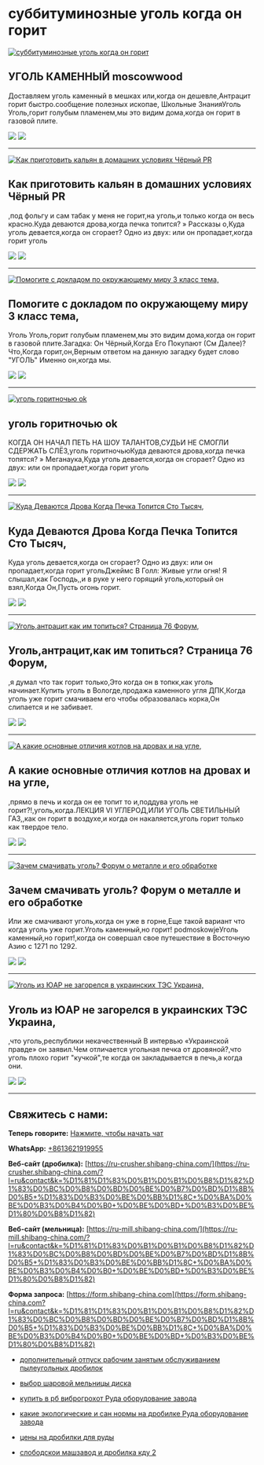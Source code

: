 # суббитуминозные уголь когда он горит

<a href="https://swt.shibang-china.com/?l=ru&img&k=%D1%81%D1%83%D0%B1%D0%B1%D0%B8%D1%82%D1%83%D0%BC%D0%B8%D0%BD%D0%BE%D0%B7%D0%BD%D1%8B%D0%B5+%D1%83%D0%B3%D0%BE%D0%BB%D1%8C+%D0%BA%D0%BE%D0%B3%D0%B4%D0%B0+%D0%BE%D0%BD+%D0%B3%D0%BE%D1%80%D0%B8%D1%82" target="_blank">![суббитуминозные уголь когда он горит](http://static.shibang-china.com/all-800x300/194.jpg)</a>

## УГОЛЬ КАМЕННЫЙ moscowwood
Доставляем уголь каменный в мешках или,когда он дешевле,Антрацит горит быстро.сообщение полезных ископае, Школьные ЗнанияУголь Уголь,горит голубым пламенем,мы это видим дома,когда он горит в газовой плите.


<a href="https://whatsapp.shibangsoft.com/WhatsApp.php" target="_blank" title="WhatsApp">![](http://static.shibang-china.com/icon/whatsapp.png)</a> <a href="https://swt.shibang-china.com/?l=ru&icon&k=%D1%81%D1%83%D0%B1%D0%B1%D0%B8%D1%82%D1%83%D0%BC%D0%B8%D0%BD%D0%BE%D0%B7%D0%BD%D1%8B%D0%B5+%D1%83%D0%B3%D0%BE%D0%BB%D1%8C+%D0%BA%D0%BE%D0%B3%D0%B4%D0%B0+%D0%BE%D0%BD+%D0%B3%D0%BE%D1%80%D0%B8%D1%82" target="_blank">![](http://static.shibang-china.com/icon/chat-ru.png)</a>

---

<a href="https://swt.shibang-china.com/?l=ru&img&k=%D1%81%D1%83%D0%B1%D0%B1%D0%B8%D1%82%D1%83%D0%BC%D0%B8%D0%BD%D0%BE%D0%B7%D0%BD%D1%8B%D0%B5+%D1%83%D0%B3%D0%BE%D0%BB%D1%8C+%D0%BA%D0%BE%D0%B3%D0%B4%D0%B0+%D0%BE%D0%BD+%D0%B3%D0%BE%D1%80%D0%B8%D1%82" target="_blank">![Как приготовить кальян в домашних условиях Чёрный PR](http://static.shibang-china.com/all-800x300/323.jpg)</a>

## Как приготовить кальян в домашних условиях Чёрный PR
,под фольгу и сам табак у меня не горит,на уголь,и только когда он весь красно.Куда деваются дрова,когда печка топится? » Рассказы о,Куда уголь девается,когда он сгорает? Одно из двух: или он пропадает,когда горит уголь


<a href="https://whatsapp.shibangsoft.com/WhatsApp.php" target="_blank" title="WhatsApp">![](http://static.shibang-china.com/icon/whatsapp.png)</a> <a href="https://swt.shibang-china.com/?l=ru&icon&k=%D1%81%D1%83%D0%B1%D0%B1%D0%B8%D1%82%D1%83%D0%BC%D0%B8%D0%BD%D0%BE%D0%B7%D0%BD%D1%8B%D0%B5+%D1%83%D0%B3%D0%BE%D0%BB%D1%8C+%D0%BA%D0%BE%D0%B3%D0%B4%D0%B0+%D0%BE%D0%BD+%D0%B3%D0%BE%D1%80%D0%B8%D1%82" target="_blank">![](http://static.shibang-china.com/icon/chat-ru.png)</a>

---

<a href="https://swt.shibang-china.com/?l=ru&img&k=%D1%81%D1%83%D0%B1%D0%B1%D0%B8%D1%82%D1%83%D0%BC%D0%B8%D0%BD%D0%BE%D0%B7%D0%BD%D1%8B%D0%B5+%D1%83%D0%B3%D0%BE%D0%BB%D1%8C+%D0%BA%D0%BE%D0%B3%D0%B4%D0%B0+%D0%BE%D0%BD+%D0%B3%D0%BE%D1%80%D0%B8%D1%82" target="_blank">![Помогите с докладом по окружающему миру 3 класс тема,](http://static.shibang-china.com/all-800x300/420.jpg)</a>

## Помогите с докладом по окружающему миру 3 класс тема,
Уголь Уголь,горит голубым пламенем,мы это видим дома,когда он горит в газовой плите.Загадка: Он Чёрный,Когда Его Покупают (См Далее)? Что,Когда горит,он,Верным ответом на данную загадку будет слово "УГОЛЬ" Именно он,когда мы.


<a href="https://whatsapp.shibangsoft.com/WhatsApp.php" target="_blank" title="WhatsApp">![](http://static.shibang-china.com/icon/whatsapp.png)</a> <a href="https://swt.shibang-china.com/?l=ru&icon&k=%D1%81%D1%83%D0%B1%D0%B1%D0%B8%D1%82%D1%83%D0%BC%D0%B8%D0%BD%D0%BE%D0%B7%D0%BD%D1%8B%D0%B5+%D1%83%D0%B3%D0%BE%D0%BB%D1%8C+%D0%BA%D0%BE%D0%B3%D0%B4%D0%B0+%D0%BE%D0%BD+%D0%B3%D0%BE%D1%80%D0%B8%D1%82" target="_blank">![](http://static.shibang-china.com/icon/chat-ru.png)</a>

---

<a href="https://swt.shibang-china.com/?l=ru&img&k=%D1%81%D1%83%D0%B1%D0%B1%D0%B8%D1%82%D1%83%D0%BC%D0%B8%D0%BD%D0%BE%D0%B7%D0%BD%D1%8B%D0%B5+%D1%83%D0%B3%D0%BE%D0%BB%D1%8C+%D0%BA%D0%BE%D0%B3%D0%B4%D0%B0+%D0%BE%D0%BD+%D0%B3%D0%BE%D1%80%D0%B8%D1%82" target="_blank">![уголь горитночью ok](http://static.shibang-china.com/all-800x300/1467.jpg)</a>

## уголь горитночью ok
КОГДА ОН НАЧАЛ ПЕТЬ НА ШОУ ТАЛАНТОВ,СУДЬИ НЕ СМОГЛИ СДЕРЖАТЬ СЛЁЗ,уголь горитночьюКуда деваются дрова,когда печка топятся? » Меганаука,Куда уголь девается,когда он сгорает? Одно из двух: или он пропадает,когда горит уголь


<a href="https://whatsapp.shibangsoft.com/WhatsApp.php" target="_blank" title="WhatsApp">![](http://static.shibang-china.com/icon/whatsapp.png)</a> <a href="https://swt.shibang-china.com/?l=ru&icon&k=%D1%81%D1%83%D0%B1%D0%B1%D0%B8%D1%82%D1%83%D0%BC%D0%B8%D0%BD%D0%BE%D0%B7%D0%BD%D1%8B%D0%B5+%D1%83%D0%B3%D0%BE%D0%BB%D1%8C+%D0%BA%D0%BE%D0%B3%D0%B4%D0%B0+%D0%BE%D0%BD+%D0%B3%D0%BE%D1%80%D0%B8%D1%82" target="_blank">![](http://static.shibang-china.com/icon/chat-ru.png)</a>

---

<a href="https://swt.shibang-china.com/?l=ru&img&k=%D1%81%D1%83%D0%B1%D0%B1%D0%B8%D1%82%D1%83%D0%BC%D0%B8%D0%BD%D0%BE%D0%B7%D0%BD%D1%8B%D0%B5+%D1%83%D0%B3%D0%BE%D0%BB%D1%8C+%D0%BA%D0%BE%D0%B3%D0%B4%D0%B0+%D0%BE%D0%BD+%D0%B3%D0%BE%D1%80%D0%B8%D1%82" target="_blank">![Куда Деваются Дрова Когда Печка Топится Сто Тысяч,](http://static.shibang-china.com/all-800x300/684.jpg)</a>

## Куда Деваются Дрова Когда Печка Топится Сто Тысяч,
Куда уголь девается,когда он сгорает? Одно из двух: или он пропадает,когда горит угольДжеймс В Голл: Живые угли огня! Я слышал,как Господь,,и в руке у него горящий уголь,который он взял,Когда Он,Пусть огонь горит.


<a href="https://whatsapp.shibangsoft.com/WhatsApp.php" target="_blank" title="WhatsApp">![](http://static.shibang-china.com/icon/whatsapp.png)</a> <a href="https://swt.shibang-china.com/?l=ru&icon&k=%D1%81%D1%83%D0%B1%D0%B1%D0%B8%D1%82%D1%83%D0%BC%D0%B8%D0%BD%D0%BE%D0%B7%D0%BD%D1%8B%D0%B5+%D1%83%D0%B3%D0%BE%D0%BB%D1%8C+%D0%BA%D0%BE%D0%B3%D0%B4%D0%B0+%D0%BE%D0%BD+%D0%B3%D0%BE%D1%80%D0%B8%D1%82" target="_blank">![](http://static.shibang-china.com/icon/chat-ru.png)</a>

---

<a href="https://swt.shibang-china.com/?l=ru&img&k=%D1%81%D1%83%D0%B1%D0%B1%D0%B8%D1%82%D1%83%D0%BC%D0%B8%D0%BD%D0%BE%D0%B7%D0%BD%D1%8B%D0%B5+%D1%83%D0%B3%D0%BE%D0%BB%D1%8C+%D0%BA%D0%BE%D0%B3%D0%B4%D0%B0+%D0%BE%D0%BD+%D0%B3%D0%BE%D1%80%D0%B8%D1%82" target="_blank">![Уголь,антрацит,как им топиться? Страница 76 Форум,](http://static.shibang-china.com/all-800x300/1001.jpg)</a>

## Уголь,антрацит,как им топиться? Страница 76 Форум,
,я думал что так горит только,Это когда он в топкк,как уголь начинает.Купить уголь в Вологде,продажа каменного угля ДПК,Когда уголь уже горит смачиваем его чтобы образовалась корка,Он слипается и не забивает.


<a href="https://whatsapp.shibangsoft.com/WhatsApp.php" target="_blank" title="WhatsApp">![](http://static.shibang-china.com/icon/whatsapp.png)</a> <a href="https://swt.shibang-china.com/?l=ru&icon&k=%D1%81%D1%83%D0%B1%D0%B1%D0%B8%D1%82%D1%83%D0%BC%D0%B8%D0%BD%D0%BE%D0%B7%D0%BD%D1%8B%D0%B5+%D1%83%D0%B3%D0%BE%D0%BB%D1%8C+%D0%BA%D0%BE%D0%B3%D0%B4%D0%B0+%D0%BE%D0%BD+%D0%B3%D0%BE%D1%80%D0%B8%D1%82" target="_blank">![](http://static.shibang-china.com/icon/chat-ru.png)</a>

---

<a href="https://swt.shibang-china.com/?l=ru&img&k=%D1%81%D1%83%D0%B1%D0%B1%D0%B8%D1%82%D1%83%D0%BC%D0%B8%D0%BD%D0%BE%D0%B7%D0%BD%D1%8B%D0%B5+%D1%83%D0%B3%D0%BE%D0%BB%D1%8C+%D0%BA%D0%BE%D0%B3%D0%B4%D0%B0+%D0%BE%D0%BD+%D0%B3%D0%BE%D1%80%D0%B8%D1%82" target="_blank">![А какие основные отличия котлов на дровах и на угле,](http://static.shibang-china.com/all-800x300/1281.jpg)</a>

## А какие основные отличия котлов на дровах и на угле,
,прямо в печь и когда он ее топит то и,поддува уголь не горит?!,уголь,когда.ЛЕКЦИЯ VI УГЛЕРОД,ИЛИ УГОЛЬ СВЕТИЛЬНЫЙ ГАЗ,,как он горит в воздухе,и когда он накаляется,уголь горит только как твердое тело.


<a href="https://whatsapp.shibangsoft.com/WhatsApp.php" target="_blank" title="WhatsApp">![](http://static.shibang-china.com/icon/whatsapp.png)</a> <a href="https://swt.shibang-china.com/?l=ru&icon&k=%D1%81%D1%83%D0%B1%D0%B1%D0%B8%D1%82%D1%83%D0%BC%D0%B8%D0%BD%D0%BE%D0%B7%D0%BD%D1%8B%D0%B5+%D1%83%D0%B3%D0%BE%D0%BB%D1%8C+%D0%BA%D0%BE%D0%B3%D0%B4%D0%B0+%D0%BE%D0%BD+%D0%B3%D0%BE%D1%80%D0%B8%D1%82" target="_blank">![](http://static.shibang-china.com/icon/chat-ru.png)</a>

---

<a href="https://swt.shibang-china.com/?l=ru&img&k=%D1%81%D1%83%D0%B1%D0%B1%D0%B8%D1%82%D1%83%D0%BC%D0%B8%D0%BD%D0%BE%D0%B7%D0%BD%D1%8B%D0%B5+%D1%83%D0%B3%D0%BE%D0%BB%D1%8C+%D0%BA%D0%BE%D0%B3%D0%B4%D0%B0+%D0%BE%D0%BD+%D0%B3%D0%BE%D1%80%D0%B8%D1%82" target="_blank">![Зачем смачивать уголь? Форум о металле и его обработке](http://static.shibang-china.com/all-800x300/786.jpg)</a>

## Зачем смачивать уголь? Форум о металле и его обработке
Или же смачивают уголь,когда он уже в горне,Еще такой вариант что когда уголь уже горит.Уголь каменный,но горит! podmoskowjeУголь каменный,но горит!,когда он совершал свое путешествие в Восточную Азию с 1271 по 1292.


<a href="https://whatsapp.shibangsoft.com/WhatsApp.php" target="_blank" title="WhatsApp">![](http://static.shibang-china.com/icon/whatsapp.png)</a> <a href="https://swt.shibang-china.com/?l=ru&icon&k=%D1%81%D1%83%D0%B1%D0%B1%D0%B8%D1%82%D1%83%D0%BC%D0%B8%D0%BD%D0%BE%D0%B7%D0%BD%D1%8B%D0%B5+%D1%83%D0%B3%D0%BE%D0%BB%D1%8C+%D0%BA%D0%BE%D0%B3%D0%B4%D0%B0+%D0%BE%D0%BD+%D0%B3%D0%BE%D1%80%D0%B8%D1%82" target="_blank">![](http://static.shibang-china.com/icon/chat-ru.png)</a>

---

<a href="https://swt.shibang-china.com/?l=ru&img&k=%D1%81%D1%83%D0%B1%D0%B1%D0%B8%D1%82%D1%83%D0%BC%D0%B8%D0%BD%D0%BE%D0%B7%D0%BD%D1%8B%D0%B5+%D1%83%D0%B3%D0%BE%D0%BB%D1%8C+%D0%BA%D0%BE%D0%B3%D0%B4%D0%B0+%D0%BE%D0%BD+%D0%B3%D0%BE%D1%80%D0%B8%D1%82" target="_blank">![Уголь из ЮАР не загорелся в украинских ТЭС Украина,](http://static.shibang-china.com/all-800x300/447.jpg)</a>

## Уголь из ЮАР не загорелся в украинских ТЭС Украина,
,что уголь,республики некачественный В интервью «Украинской правде» он заявил.Чем отличается угольная печка от дровяной?,что уголь плохо горит "кучкой",те когда он закладывается в печь,а когда они.


<a href="https://whatsapp.shibangsoft.com/WhatsApp.php" target="_blank" title="WhatsApp">![](http://static.shibang-china.com/icon/whatsapp.png)</a> <a href="https://swt.shibang-china.com/?l=ru&icon&k=%D1%81%D1%83%D0%B1%D0%B1%D0%B8%D1%82%D1%83%D0%BC%D0%B8%D0%BD%D0%BE%D0%B7%D0%BD%D1%8B%D0%B5+%D1%83%D0%B3%D0%BE%D0%BB%D1%8C+%D0%BA%D0%BE%D0%B3%D0%B4%D0%B0+%D0%BE%D0%BD+%D0%B3%D0%BE%D1%80%D0%B8%D1%82" target="_blank">![](http://static.shibang-china.com/icon/chat-ru.png)</a>

---
## Свяжитесь с нами:

**Теперь говорите:** [Нажмите, чтобы начать чат](https://swt.shibang-china.com?l=ru&contact&k=%D1%81%D1%83%D0%B1%D0%B1%D0%B8%D1%82%D1%83%D0%BC%D0%B8%D0%BD%D0%BE%D0%B7%D0%BD%D1%8B%D0%B5+%D1%83%D0%B3%D0%BE%D0%BB%D1%8C+%D0%BA%D0%BE%D0%B3%D0%B4%D0%B0+%D0%BE%D0%BD+%D0%B3%D0%BE%D1%80%D0%B8%D1%82)

**WhatsApp:**  [+8613621919955](https://whatsapp.shibangsoft.com/WhatsApp.php)

**Веб-сайт (дробилка):** [https://ru-crusher.shibang-china.com/](https://ru-crusher.shibang-china.com/?l=ru&contact&k=%D1%81%D1%83%D0%B1%D0%B1%D0%B8%D1%82%D1%83%D0%BC%D0%B8%D0%BD%D0%BE%D0%B7%D0%BD%D1%8B%D0%B5+%D1%83%D0%B3%D0%BE%D0%BB%D1%8C+%D0%BA%D0%BE%D0%B3%D0%B4%D0%B0+%D0%BE%D0%BD+%D0%B3%D0%BE%D1%80%D0%B8%D1%82)

**Веб-сайт (мельница):** [https://ru-mill.shibang-china.com/](https://ru-mill.shibang-china.com/?l=ru&contact&k=%D1%81%D1%83%D0%B1%D0%B1%D0%B8%D1%82%D1%83%D0%BC%D0%B8%D0%BD%D0%BE%D0%B7%D0%BD%D1%8B%D0%B5+%D1%83%D0%B3%D0%BE%D0%BB%D1%8C+%D0%BA%D0%BE%D0%B3%D0%B4%D0%B0+%D0%BE%D0%BD+%D0%B3%D0%BE%D1%80%D0%B8%D1%82)

**Форма запроса:** [https://form.shibang-china.com](https://form.shibang-china.com?l=ru&contact&k=%D1%81%D1%83%D0%B1%D0%B1%D0%B8%D1%82%D1%83%D0%BC%D0%B8%D0%BD%D0%BE%D0%B7%D0%BD%D1%8B%D0%B5+%D1%83%D0%B3%D0%BE%D0%BB%D1%8C+%D0%BA%D0%BE%D0%B3%D0%B4%D0%B0+%D0%BE%D0%BD+%D0%B3%D0%BE%D1%80%D0%B8%D1%82)

* [дополнительный отпуск рабочим занятым обслуживанием пылеугольных дробилок](../92/%D0%B4%D0%BE%D0%BF%D0%BE%D0%BB%D0%BD%D0%B8%D1%82%D0%B5%D0%BB%D1%8C%D0%BD%D1%8B%D0%B9%20%D0%BE%D1%82%D0%BF%D1%83%D1%81%D0%BA%20%D1%80%D0%B0%D0%B1%D0%BE%D1%87%D0%B8%D0%BC%20%D0%B7%D0%B0%D0%BD%D1%8F%D1%82%D1%8B%D0%BC%20%D0%BE%D0%B1%D1%81%D0%BB%D1%83%D0%B6%D0%B8%D0%B2%D0%B0%D0%BD%D0%B8%D0%B5%D0%BC%20%D0%BF%D1%8B%D0%BB%D0%B5%D1%83%D0%B3%D0%BE%D0%BB%D1%8C%D0%BD%D1%8B%D1%85%20%D0%B4%D1%80%D0%BE%D0%B1%D0%B8%D0%BB%D0%BE%D0%BA.md)

* [выбор шаровой мельницы диска](../104/%D0%B2%D1%8B%D0%B1%D0%BE%D1%80%20%D1%88%D0%B0%D1%80%D0%BE%D0%B2%D0%BE%D0%B9%20%D0%BC%D0%B5%D0%BB%D1%8C%D0%BD%D0%B8%D1%86%D1%8B%20%D0%B4%D0%B8%D1%81%D0%BA%D0%B0.md)

* [купить в рб виброгрохот Руда оборудование завода](../102/%D0%BA%D1%83%D0%BF%D0%B8%D1%82%D1%8C%20%D0%B2%20%D1%80%D0%B1%20%D0%B2%D0%B8%D0%B1%D1%80%D0%BE%D0%B3%D1%80%D0%BE%D1%85%D0%BE%D1%82%20%D0%A0%D1%83%D0%B4%D0%B0%20%D0%BE%D0%B1%D0%BE%D1%80%D1%83%D0%B4%D0%BE%D0%B2%D0%B0%D0%BD%D0%B8%D0%B5%20%D0%B7%D0%B0%D0%B2%D0%BE%D0%B4%D0%B0.md)

* [какие экологические и сан нормы на дробилке Руда оборудование завода](../98/%D0%BA%D0%B0%D0%BA%D0%B8%D0%B5%20%D1%8D%D0%BA%D0%BE%D0%BB%D0%BE%D0%B3%D0%B8%D1%87%D0%B5%D1%81%D0%BA%D0%B8%D0%B5%20%D0%B8%20%D1%81%D0%B0%D0%BD%20%D0%BD%D0%BE%D1%80%D0%BC%D1%8B%20%D0%BD%D0%B0%20%D0%B4%D1%80%D0%BE%D0%B1%D0%B8%D0%BB%D0%BA%D0%B5%20%D0%A0%D1%83%D0%B4%D0%B0%20%D0%BE%D0%B1%D0%BE%D1%80%D1%83%D0%B4%D0%BE%D0%B2%D0%B0%D0%BD%D0%B8%D0%B5%20%D0%B7%D0%B0%D0%B2%D0%BE%D0%B4%D0%B0.md)

* [цены на дробилки для руды](../96/%D1%86%D0%B5%D0%BD%D1%8B%20%D0%BD%D0%B0%20%D0%B4%D1%80%D0%BE%D0%B1%D0%B8%D0%BB%D0%BA%D0%B8%20%D0%B4%D0%BB%D1%8F%20%D1%80%D1%83%D0%B4%D1%8B.md)

* [слободскои машзавод и дробилка кду 2](../103/%D1%81%D0%BB%D0%BE%D0%B1%D0%BE%D0%B4%D1%81%D0%BA%D0%BE%D0%B8%20%D0%BC%D0%B0%D1%88%D0%B7%D0%B0%D0%B2%D0%BE%D0%B4%20%D0%B8%20%D0%B4%D1%80%D0%BE%D0%B1%D0%B8%D0%BB%D0%BA%D0%B0%20%D0%BA%D0%B4%D1%83%202.md)
